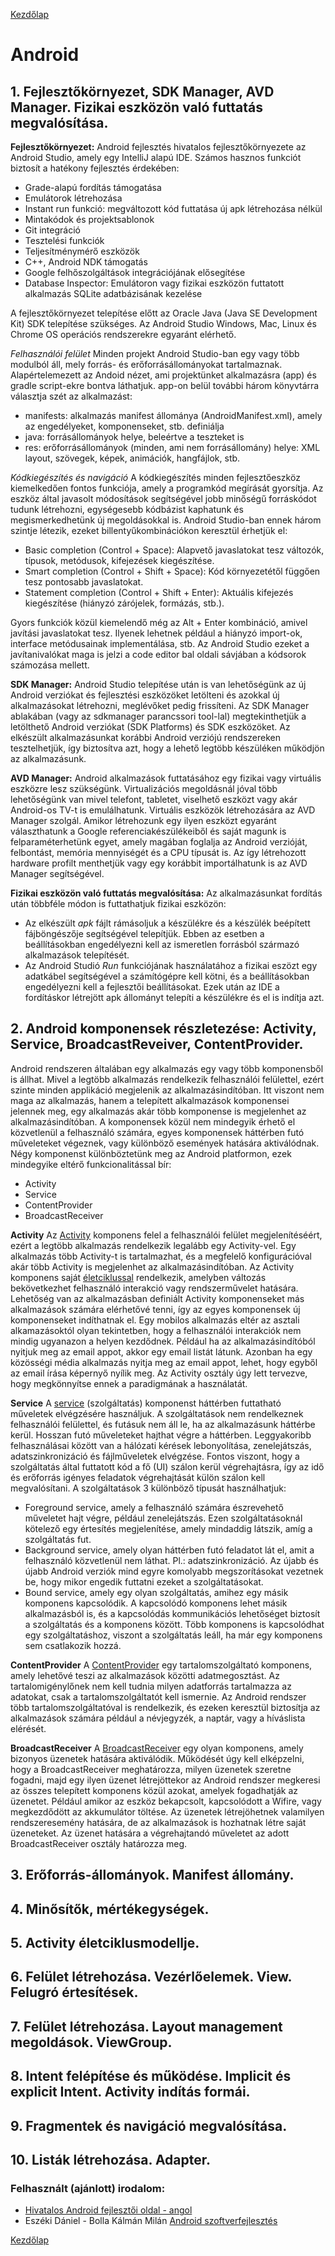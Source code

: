 [Kezdőlap](../README.md)

# Android

## 1. Fejlesztőkörnyezet, SDK Manager, AVD Manager. Fizikai eszközön való futtatás megvalósítása.

**Fejlesztőkörnyezet:**
Android fejlesztés hivatalos fejlesztőkörnyezete az Android Studio, amely egy IntelliJ alapú IDE. 
Számos hasznos funkciót biztosít a hatékony fejlesztés érdekében:
* Grade-alapú fordítás támogatása
* Emulátorok létrehozása
* Instant run funkció: megváltozott kód futtatása új apk létrehozása nélkül
* Mintakódok és projektsablonok
* Git integráció
* Tesztelési funkciók
* Teljesítménymérő eszközök
* C++, Android NDK támogatás
* Google felhőszolgáltások integrációjának elősegítése
* Database Inspector: Emulátoron vagy fizikai eszközön futtatott alkalmazás SQLite adatbázisának kezelése

A fejlesztőkörnyezet telepítése előtt az Oracle Java (Java SE Development Kit) SDK telepítése szükséges.
Az Android Studio Windows, Mac, Linux és Chrome OS operációs rendszerekre egyaránt elérhető.

*Felhasználói felület*
Minden projekt Android Studio-ban egy vagy több modulból áll, mely forrás- és erőforrásállományokat tartalmaznak.
Alapértelemezett az Andoid nézet, ami projektünket alkalmazásra (app) és gradle script-ekre bontva láthatjuk.
app-on belül további három könyvtárra választja szét az alkalmazást:
* manifests: alkalmazás manifest állománya (AndroidManifest.xml), amely az engedélyeket, komponenseket, stb. definiálja
* java: forrásállományok helye, beleértve a teszteket is
* res: erőforrásállományok (minden, ami nem forrásállomány) helye: XML layout, szövegek, képek, animációk, hangfájlok, stb.

*Kódkiegészítés és navigáció*
A kódkiegészítés minden fejlesztőeszköz kiemelkedően fontos funkciója, amely a programkód megírását gyorsítja.
Az eszköz által javasolt módosítások segítségével jobb minőségű forráskódot tudunk létrehozni,
egységesebb kódbázist kaphatunk és megismerkedhetünk új megoldásokkal is.
Android Studio-ban ennek három szintje létezik, ezeket billentyűkombinációkon keresztül érhetjük el:
* Basic completion (Control + Space): Alapvető javaslatokat tesz változók, típusok, metódusok, kifejezések kiegészítése.
* Smart completion (Control + Shift + Space): Kód környezetétől függően tesz pontosabb javaslatokat.
* Statement completion (Control + Shift + Enter): Aktuális kifejezés kiegészítése (hiányzó zárójelek, formázás, stb.).

Gyors funkciók közül kiemelendő még az Alt + Enter kombináció, amivel javítási javaslatokat tesz.
Ilyenek lehetnek például a hiányzó import-ok, interface metódusainak implementálása, stb.
Az Android Studio ezeket a javítanivalókat maga is jelzi a code editor bal oldali sávjában a kódsorok számozása mellett.

**SDK Manager:**
Android Studio telepítése után is van lehetőségünk az új Android verziókat és fejlesztési eszközöket letölteni és azokkal új alkalmazásokat létrehozni, meglévőket pedig frissíteni.
Az SDK Manager ablakában (vagy az sdkmanager parancssori tool-lal) megtekinthetjük a letölthető Android verziókat (SDK Platforms) és SDK eszközöket. 
Az elkészült alkalmazásunkat korábbi Android verziójú rendszereken tesztelhetjük, így biztosítva azt, hogy a lehető legtöbb készüléken működjön az alkalmazásunk.

**AVD Manager:**
Android alkalmazások futtatásához egy fizikai vagy virtuális eszközre lesz szükségünk. 
Virtualizációs megoldásnál jóval több lehetőségünk van mivel telefont, tabletet,
viselhető eszközt vagy akár Android-os TV-t is emulálhatunk. Virtuális eszközök létrehozására az AVD Manager szolgál. 
Amikor létrehozunk egy ilyen eszközt egyaránt választhatunk a Google referenciakészülékeiből
és saját magunk is felparaméterhetünk egyet, amely magában foglalja az Android verzióját,
felbontást, memória mennyiségét és a CPU típusát is. Az így létrehozott hardware profilt menthetjük
vagy egy korábbit importálhatunk is az AVD Manager segítségével.

**Fizikai eszközön való futtatás megvalósítása:**
Az alkalmazásunkat fordítás után többféle módon is futtathatjuk fizikai eszközön:
* Az elkészült *apk* fájlt rámásoljuk a készülékre és a készülék beépített fájböngészője segítségével telepítjük.
Ebben az esetben a beállításokban engedélyezni kell az ismeretlen forrásból származó alkalmazások telepítését.
* Az Android Studió *Run* funkciójának használatához a fizikai eszözt egy adatkábel segítségével
a számítógépre kell kötni, és a beállításokban engedélyezni kell a fejlesztői beállításokat.
Ezek után az IDE a fordításkor létrejött apk állományt telepíti a készülékre és el is indítja azt.

## 2. Android komponensek részletezése: Activity, Service, BroadcastReveiver, ContentProvider.

Android rendszeren általában egy alkalmazás egy vagy több komponensből is állhat. 
Mivel a legtöbb alkalmazás rendelkezik felhasználói felülettel, ezért szinte minden applikáció megjelenik az alkalmazásindítóban. 
Itt viszont nem maga az alkalmazás, hanem a telepített alkalmazások komponensei jelennek meg, egy alkalmazás akár több komponense is megjelenhet az alkalmazásindítóban. 
A komponensek közül nem mindegyik érhető el közvetlenül a felhasználó számára, egyes komponensek háttérben futó műveleteket végeznek, vagy különböző események hatására aktiválódnak. 
Négy komponenst különböztetünk meg az Android platformon, ezek mindegyike eltérő funkcionalitással bír:
* Activity
* Service
* ContentProvider
* BroadcastReceiver

**Activity**
Az [Activity](https://developer.android.com/guide/components/activities/intro-activities) komponens felel a felhasználói felület megjelenítéséért, ezért a legtöbb
alkalmazás rendelkezik legalább egy Activity-vel.
Egy alkalmazás több Activity-t is tartalmazhat, és a megfelelő konfigurációval akár több Activity is megjelenhet az alkalmazásindítóban.
Az Activity komponens saját [életciklussal](#5.-Activity-életciklusmodellje.) rendelkezik, amelyben változás bekövetkezhet felhasználó interakció vagy rendszerművelet hatására.
Lehetőség van az alkalmazásban definiált Activity komponenseket más alkalmazások számára elérhetővé tenni, így az egyes komponensek új komponenseket indíthatnak el.
Egy mobilos alkalmazás eltér az asztali alkamazásoktól olyan tekintetben, hogy a felhasználói interakciók nem mindig ugyanazon a helyen kezdődnek.
Például ha az alkalmazásindítóból nyitjuk meg az email appot, akkor egy email listát látunk.
Azonban ha egy közösségi média alkalmazás nyitja meg az email appot, lehet, hogy egyből az email írása képernyő nyílik meg.
Az Activity osztály úgy lett tervezve, hogy megkönnyítse ennek a paradigmának a használatát.

**Service**
A [service](https://developer.android.com/guide/components/services) (szolgáltatás) komponenst háttérben futtatható műveletek elvégzésére használjuk.
A szolgáltatások nem rendelkeznek felhasználói felülettel, és futásuk nem áll le, ha az alkalmazásunk háttérbe kerül.
Hosszan futó műveleteket hajthat végre a háttérben.
Leggyakoribb felhasználásai között van a hálózati kérések lebonyolítása, zenelejátszás, adatszinkronizáció és fájlműveletek elvégzése.
Fontos viszont, hogy a szolgáltatás által futtatott kód a fő (UI) szálon kerül végrehajtásra, így az idő és erőforrás igényes feladatok végrehajtását külön szálon kell megvalósítani.
A szolgáltatások 3 különböző típusát használhatjuk:
* Foreground service, amely a felhasználó számára észrevehető műveletet hajt végre, például zenelejátszás.
Ezen szolgáltatásoknál kötelező egy értesítés megjelenítése, amely mindaddig látszik, amíg a szolgáltatás fut.
* Background service, amely olyan háttérben futó feladatot lát el, amit a felhasználó közvetlenül nem láthat. Pl.: adatszinkronizáció.
Az újabb és újabb Android verziók mind egyre komolyabb megszorításokat vezetnek be, hogy mikor engedik futtatni ezeket a szolgáltatásokat.
* Bound service, amely egy olyan szolgáltatás, amihez egy másik komponens kapcsolódik.
A kapcsolódó komponens lehet másik alkalmazásból is, és a kapcsolódás kommunikációs lehetőséget biztosít a szolgáltatás és a komponens között.
Több komponens is kapcsolódhat egy szolgáltatáshoz, viszont a szolgáltatás leáll, ha már egy komponens sem csatlakozik hozzá.

**ContentProvider**
A [ContentProvider](https://developer.android.com/guide/topics/providers/content-providers) egy tartalomszolgáltató komponens, amely lehetővé teszi az alkalmazások közötti adatmegosztást.
Az tartalomigénylőnek nem kell tudnia milyen adatforrás tartalmazza az adatokat, csak a tartalomszolgáltatót kell ismernie.
Az Android rendszer több tartalomszolgáltatóval is rendelkezik, és ezeken keresztül biztosítja az alkalmazások számára például a névjegyzék, a naptár, vagy a híváslista elérését.

**BroadcastReceiver**
A [BroadcastReceiver](https://developer.android.com/guide/components/broadcasts) egy olyan komponens, amely bizonyos üzenetek hatására aktiválódik.
Működését úgy kell elképzelni, hogy a BroadcastReceiver meghatározza, milyen üzenetek szeretne fogadni, majd egy ilyen üzenet létrejöttekor az Android rendszer megkeresi az összes telepített komponens közül azokat, amelyek fogadhatják az üzenetet.
Például amikor az eszköz bekapcsolt, kapcsolódott a Wifire, vagy megkezdődött az akkumulátor töltése.
Az üzenetek létrejöhetnek valamilyen rendszeresemény hatására, de az alkalmazások is hozhatnak létre saját üzeneteket.
Az üzenet hatására a végrehajtandó műveletet az adott BroadcastReceiver osztály határozza meg.

## 3. Erőforrás-állományok. Manifest állomány.
## 4. Minősítők, mértékegységek.
## 5. Activity életciklusmodellje.
## 6. Felület létrehozása. Vezérlőelemek. View. Felugró értesítések.
## 7. Felület létrehozása. Layout management megoldások. ViewGroup.
## 8. Intent felépítése és működése. Implicit és explicit Intent. Activity indítás formái.
## 9. Fragmentek és navigáció megvalósítása.
## 10. Listák létrehozása. Adapter.

### Felhasznált (ajánlott) irodalom:

* [Hivatalos Android fejlesztői oldal - angol](https://developer.android.com/index.html)
* Eszéki Dániel - Bolla Kálmán Milán [Android szoftverfejlesztés](https://oszkdk.oszk.hu/storage/00/03/17/37/dd/1/03_Esz__ki_D__niel_Bolla_K__lm__n_Mil__n_Android_szoftverfejleszt__s.pdf)

[Kezdőlap](../README.md)
